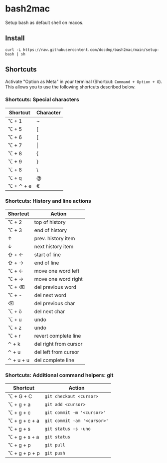 # bash2mac

Setup bash as default shell on macos.

## Install

```
curl -L https://raw.githubusercontent.com/docdnp/bash2mac/main/setup-bash | sh
```

## Shortcuts

Activate "Option as Meta" in your terminal (Shortcut: `Command + Option + O`).
This allows you to use the following shortcuts described below.

### Shortcuts: Special characters

| Shortcut    | Character  |
| ----------- | ---------- |
| ⌥ + 1       | ~          |
| ⌥ + 5       | [          |
| ⌥ + 6       | [          |
| ⌥ + 7       | \|         |
| ⌥ + 8       | {          |
| ⌥ + 9       | }          |
| ⌥ + ß       | \\         |
| ⌥ + q       | @          |
| ⌥ + ⌃ + e   | €          |

### Shortcuts: History and line actions

| Shortcut    | Action                |
| ----------- | --------------------- |
| ⌥ + 2       | top of history        |
| ⌥ + 3       | end of history        |
| ↑           | prev. history item    |
| ↓           | next history item     |
| ⇧ + ←       | start of line         |
| ⇧ + →       | end of line           |
| ⌥ + ←       | move one word left    |
| ⌥ + →       | move one word right   |
| ⌥ + ⌫       | del previous word     |
| ⌥ + -       | del next word         |
| ⌫           | del previous char     |
| ⌥ + ö       | del next char         |
| ⌥ + u       | undo                  |
| ⌥ + z       | undo                  |
| ⌥ + r       | revert complete line  |
| ⌃ + k       | del right from cursor |
| ⌃ + u       | del left from cursor  |
| ⌃ + u + u   | del complete line     |

### Shortcuts: Additional command helpers: git

| Shortcut       | Action                      |
| -------------- | --------------------------- |
| ⌥ + G + C      | `git checkout <cursor>`     |
| ⌥ + g + a      | `git add <cursor>`          |
| ⌥ + g + c      | `git commit -m '<cursor>'`  |
| ⌥ + g + c + a  | `git commit -am '<cursor>'` |
| ⌥ + g + s      | `git status -s -uno`        |
| ⌥ + g + s + a  | `git status`                |
| ⌥ + g + p      | `git pull`                  |
| ⌥ + g + p + p  | `git push`                  |
